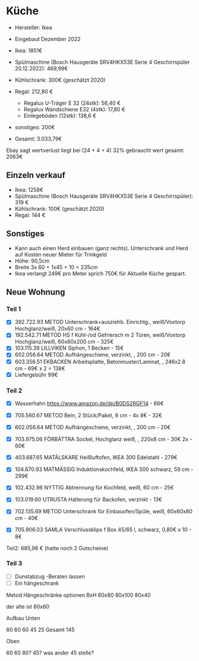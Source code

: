 # Küche

- Hersteller: Ikea
- Eingebaut Dezember 2022

- Ikea: 1851€
- Spülmaschine (Bosch Hausgeräte SRV4HKX53E Serie 4 Geschirrspüler 20.12.2022): 469,99€
- Kühlschrank: 300€ (geschätzt 2020)
- Regal: 212,80 €
  - Regalux U-Träger E 32 (24stk): 56,40 €
  - Regalux Wandschiene E32 (4stk): 17,80 €
  - Einlegeböden (12stk): 138,6 €
- sonstiges: 200€

- Gesamt: 3.033,79€

Ebay sagt wertverlust liegt bei (24 + 4 + 4) 32%
gebraucht wert gesamt: 2063€

## Einzeln verkauf

- Ikea: 1258€
- Spülmaschine (Bosch Hausgeräte SRV4HKX53E Serie 4 Geschirrspüler): 319 €
- Kühlschrank: 100€ (geschätzt 2020)
- Regal: 144 €

## Sonstiges

- Kann auch einen Herd einbauen (ganz rechts). Unterschrank und Herd auf Kosten neuer Mieter für Trinkgeld
- Höhe: 90,5cm
- Breite 3x 60 + 1x45 + 10 = 235cm
- Ikea verlangt 249€ pro Meter sprich 750€ für Aktuelle Küche gespart.

## Neue Wohnung

### Teil 1

- [x] 392.722.93 METOD Unterschrank+ausziehb. Einrichtg., weiß/Voxtorp Hochglanz/weiß, 20x60 cm - 164€
- [x] 192.542.71 METOD HS f Kühl-/od Gefriersch m 2 Türen, weiß/Voxtorp Hochglanz/weiß, 60x60x200 cm - 325€
- [x] 103.115.39 LILLVIKEN Siphon, 1 Becken - 15€
- [x] 602.056.64 METOD Aufhängeschiene, verzinkt, , 200 cm - 20€
- [x] 603.356.51 EKBACKEN Arbeitsplatte, Betonmuster/Laminat, , 246x2.8 cm - 69€ x 2 = 138€
- [x] Liefergebühr 99€

### Teil 2

- [x] Wasserhahn https://www.amazon.de/dp/B0DS2RGF14 - 66€
- [x] 705.560.67 METOD Bein, 2 Stück/Paket, 8 cm - 4x 8€ - 32€
- [x] 602.056.64 METOD Aufhängeschiene, verzinkt, , 200 cm - 20€
- [x] 703.975.06 FÖRBÄTTRA Sockel, Hochglanz weiß, , 220x8 cm - 30€ 2x - 60€

- [x] 403.687.65 MATÄLSKARE Heißluftofen, IKEA 300 Edelstahl - 279€
- [x] 104.670.93 MATMÄSSIG Induktionskochfeld, IKEA 300 schwarz, 59 cm - 299€
- [x] 102.432.96 NYTTIG Abtrennung für Kochfeld, weiß, 60 cm - 25€
- [x] 103.019.60 UTRUSTA Halterung für Backofen, verzinkt - 13€
- [x] 702.135.69 METOD Unterschrank für Einbauofen/Spüle, weiß, 60x60x80 cm - 40€

- [x] 705.906.03 SAMLA Verschlussklips f Box 45/65 l, schwarz, 0,80€ x 10 - 8€

Teil2: 685,98 € (hatte noch 2 Gutscheine)

### Teil 3

- [ ] Dunstabzug -Beraten lassen
- [ ] Ein hängeschrank

Metod Hängeschränke optionen
BxH
60x80
80x100
80x40

der alte ist 80x60

Aufbau Unten


60   60  60  45 25
Gesamt 145

Oben

60 60 80? 45?
was ander 45 stelle?
